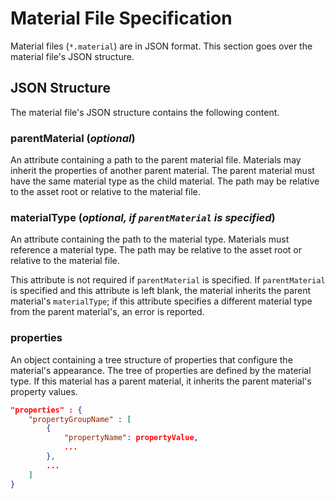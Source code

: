 # Material File Specification
Material files (`*.material`) are in JSON format. This section goes over the material file's JSON structure. 

## JSON Structure
The material file's JSON structure contains the following content. 

<!-- ### **description** (*optional*)  
An attribute describing the material for user understanding. 

[DEV NOTE (according to @santorac): This is currently not part of the .material file spec. We do have a field for it in code but it is not hooked up to json. We don't have any tooling support to use this field, but will mayeb add in the future] -->

### **parentMaterial** (*optional*)  
An attribute containing a path to the parent material file. Materials may inherit the properties of another parent material. The parent material must have the same material type as the child material. The path may be relative to the asset root or relative to the material file.

### **materialType**  (*optional, if `parentMaterial` is specified*) 
An attribute containing the path to the material type. Materials must reference a material type. The path may be relative to the asset root or relative to the material file.

 This attribute is not required if `parentMaterial` is specified. If `parentMaterial` is specified and this attribute is left blank, the material inherits the parent material's `materialType`; if this attribute specifies a different material type from the parent material's, an error is reported.

<!-- ### **propertyLayoutVersion**  
[TODO] An attribute .. 

[DEV NOTE (according to @santorac): This is a placeholder for future functionality where we will automatically support backwards compatibility of .material files, when the .materialtype changes to say add, remove, or rename properties. It is not currently hooked up. And will likely rename it to materialTypeVersion] -->

### **properties**  
An object containing a tree structure of properties that configure the material's appearance. The tree of properties are defined by the material type. If this material has a parent material, it inherits the parent material's property values. 
```json
"properties" : {
    "propertyGroupName" : [
        {
            "propertyName": propertyValue,
            ...
        },
        ...
    ]
}
```
